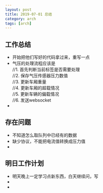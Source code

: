```yaml
---
layout: post
title: 2019-07-01 总结
category: arch
tags: [arch]
---
```



## 工作总结
   - 开始把他们写好的代码拿过来，重写一点
   - 气压的处理流程应该是  
   //1. 首先判断当前标签是否需要处理   
   //2. 保存气压传感器压力数值  
   //3. 更新车厢重量  
   //4. 更新车厢的超载情况  
   //5. 更新车辆的偏载情况  
   //6. 发送websocket
   - 
## 存在问题
   -  不知道怎么取队列中已经有的数据
   -  缺少协议，不能把电流值转换成压力值
   -
## 明日工作计划
   - 明天晚上一定学习点新东西，白天继续问，写
   - 
   -
